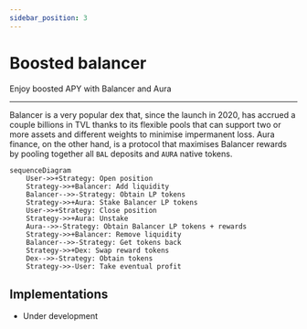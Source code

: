 ```yaml
---
sidebar_position: 3
---
```


# Boosted balancer
Enjoy boosted APY with Balancer and Aura

---

Balancer is a very popular dex that, since the launch in 2020, has accrued a couple billions in TVL thanks to its flexible pools that can support two or more assets and different weights to minimise impermanent loss.
Aura finance, on the other hand, is a protocol that maximises Balancer rewards by pooling together all `BAL` deposits and `AURA` native tokens.

```mermaid
sequenceDiagram
    User->>+Strategy: Open position
    Strategy->>+Balancer: Add liquidity
    Balancer-->>-Strategy: Obtain LP tokens
    Strategy->>+Aura: Stake Balancer LP tokens
    User->>+Strategy: Close position
    Strategy->>+Aura: Unstake
    Aura-->>-Strategy: Obtain Balancer LP tokens + rewards
    Strategy->>+Balancer: Remove liquidity
    Balancer-->>-Strategy: Get tokens back
    Strategy->>+Dex: Swap reward tokens
    Dex-->>-Strategy: Obtain tokens
    Strategy->>-User: Take eventual profit
```
## Implementations
* Under development

